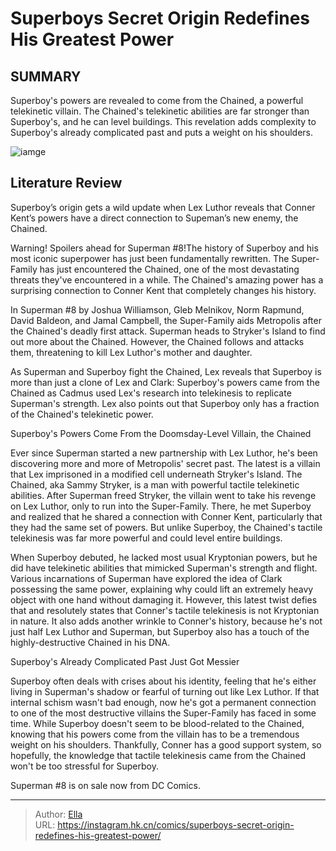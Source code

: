 # Superboys Secret Origin Redefines His Greatest Power


## SUMMARY 



  Superboy&#39;s powers are revealed to come from the Chained, a powerful telekinetic villain.   The Chained&#39;s telekinetic abilities are far stronger than Superboy&#39;s, and he can level buildings.   This revelation adds complexity to Superboy&#39;s already complicated past and puts a weight on his shoulders.  

![iamge](https://static1.srcdn.com/wordpress/wp-content/uploads/2023/11/superboy-and-the-chained-dc.jpg)

## Literature Review

Superboy’s origin gets a wild update when Lex Luthor reveals that Conner Kent’s powers have a direct connection to Supeman’s new enemy, the Chained.




Warning! Spoilers ahead for Superman #8!The history of Superboy and his most iconic superpower has just been fundamentally rewritten. The Super-Family has just encountered the Chained, one of the most devastating threats they&#39;ve encountered in a while. The Chained&#39;s amazing power has a surprising connection to Conner Kent that completely changes his history.




In Superman #8 by Joshua Williamson, Gleb Melnikov, Norm Rapmund, David Baldeon, and Jamal Campbell, the Super-Family aids Metropolis after the Chained&#39;s deadly first attack. Superman heads to Stryker&#39;s Island to find out more about the Chained. However, the Chained follows and attacks them, threatening to kill Lex Luthor&#39;s mother and daughter.

          

As Superman and Superboy fight the Chained, Lex reveals that Superboy is more than just a clone of Lex and Clark: Superboy&#39;s powers came from the Chained as Cadmus used Lex&#39;s research into telekinesis to replicate Superman&#39;s strength. Lex also points out that Superboy only has a fraction of the Chained&#39;s telekinetic power.


 Superboy&#39;s Powers Come From the Doomsday-Level Villain, the Chained 
          




Ever since Superman started a new partnership with Lex Luthor, he&#39;s been discovering more and more of Metropolis&#39; secret past. The latest is a villain that Lex imprisoned in a modified cell underneath Stryker&#39;s Island. The Chained, aka Sammy Stryker, is a man with powerful tactile telekinetic abilities. After Superman freed Stryker, the villain went to take his revenge on Lex Luthor, only to run into the Super-Family. There, he met Superboy and realized that he shared a connection with Conner Kent, particularly that they had the same set of powers. But unlike Superboy, the Chained&#39;s tactile telekinesis was far more powerful and could level entire buildings.

When Superboy debuted, he lacked most usual Kryptonian powers, but he did have telekinetic abilities that mimicked Superman&#39;s strength and flight. Various incarnations of Superman have explored the idea of Clark possessing the same power, explaining why could lift an extremely heavy object with one hand without damaging it. However, this latest twist defies that and resolutely states that Conner&#39;s tactile telekinesis is not Kryptonian in nature. It also adds another wrinkle to Conner&#39;s history, because he&#39;s not just half Lex Luthor and Superman, but Superboy also has a touch of the highly-destructive Chained in his DNA.






 Superboy&#39;s Already Complicated Past Just Got Messier 
          

Superboy often deals with crises about his identity, feeling that he&#39;s either living in Superman&#39;s shadow or fearful of turning out like Lex Luthor. If that internal schism wasn&#39;t bad enough, now he&#39;s got a permanent connection to one of the most destructive villains the Super-Family has faced in some time. While Superboy doesn&#39;t seem to be blood-related to the Chained, knowing that his powers come from the villain has to be a tremendous weight on his shoulders. Thankfully, Conner has a good support system, so hopefully, the knowledge that tactile telekinesis came from the Chained won&#39;t be too stressful for Superboy.

Superman #8 is on sale now from DC Comics.



---

> Author: [Ella](https://instagram.hk.cn/)  
> URL: https://instagram.hk.cn/comics/superboys-secret-origin-redefines-his-greatest-power/  

